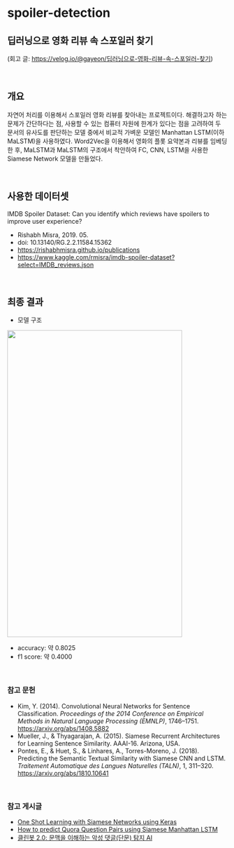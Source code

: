 # spoiler-detection

## 딥러닝으로 영화 리뷰 속 스포일러 찾기

(회고 글: https://velog.io/@gayeon/딥러닝으로-영화-리뷰-속-스포일러-찾기)

<br/>

## 개요

자연어 처리를 이용해서 스포일러 영화 리뷰를 찾아내는 프로젝트이다. 해결하고자 하는 문제가 간단하다는 점, 사용할 수 있는 컴퓨터 자원에 한계가 있다는 점을 고려하여 두 문서의 유사도를 판단하는 모델 중에서 비교적 가벼운 모델인 Manhattan LSTM(이하 MaLSTM)을 사용하였다. Word2Vec을 이용해서 영화의 플롯 요약본과 리뷰를 임베딩 한 후, MaLSTM과 MaLSTM의 구조에서 착안하여 FC, CNN, LSTM을 사용한 Siamese Network 모델을 만들었다.

<br/>

 ## 사용한 데이터셋
 
IMDB Spoiler Dataset: Can you identify which reviews have spoilers to improve user experience?
- Rishabh Misra, 2019. 05. <br/>
- doi: 10.13140/RG.2.2.11584.15362 <br/>
- https://rishabhmisra.github.io/publications
- https://www.kaggle.com/rmisra/imdb-spoiler-dataset?select=IMDB_reviews.json

<br/>

## 최종 결과

- 모델 구조

<img src="https://user-images.githubusercontent.com/70365836/119447678-3ac3e880-bd6b-11eb-8115-c1d754bef0c8.png" width="400" height="700">

- accuracy: 약 0.8025
- f1 score: 약 0.4000

<br/>

### 참고 문헌

- Kim, Y. (2014). Convolutional Neural Networks for Sentence Classification. *Proceedings of the 2014 Conference on Empirical Methods in Natural Language Processing (EMNLP)*, 1746–1751.
    https://arxiv.org/abs/1408.5882  
- Mueller, J., & Thyagarajan, A. (2015). Siamese Recurrent Architectures for Learning Sentence Similarity. AAAI-16. Arizona, USA.
- Pontes, E., & Huet, S., & Linhares, A., Torres-Moreno, J. (2018). Predicting the Semantic Textual Similarity with Siamese CNN and LSTM. *Traitement Automatique des Langues Naturelles (TALN)*, 1, 311–320.
    https://arxiv.org/abs/1810.10641

<br/>

### 참고 게시글

- [One Shot Learning with Siamese Networks using Keras](https://towardsdatascience.com/one-shot-learning-with-siamese-networks-using-keras-17f34e75bb3d)
- [How to predict Quora Question Pairs using Siamese Manhattan LSTM](https://medium.com/mlreview/implementing-malstm-on-kaggles-quora-question-pairs-competition-8b31b0b16a07)
- [클린봇 2.0: 문맥을 이해하는 악성 댓글(단문) 탐지 AI](https://d2.naver.com/helloworld/7753273)

<br/>
